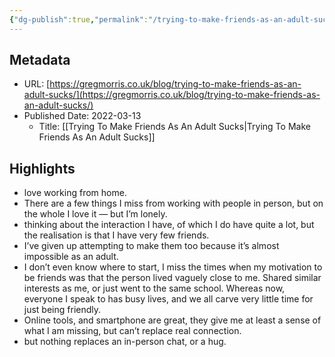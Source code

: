 ```yaml
---
{"dg-publish":true,"permalink":"/trying-to-make-friends-as-an-adult-sucks/","tags":["gardenEntry"]}
---
```



## Metadata
* URL: [https://gregmorris.co.uk/blog/trying-to-make-friends-as-an-adult-sucks/](https://gregmorris.co.uk/blog/trying-to-make-friends-as-an-adult-sucks/)
* Published Date: 2022-03-13
    * Title: [[Trying To Make Friends As An Adult Sucks\|Trying To Make Friends As An Adult Sucks]]

## Highlights
* love working from home.
* There are a few things I miss from working with people in person, but on the whole I love it — but I’m lonely.
* thinking about the interaction I have, of which I do have quite a lot, but the realisation is that I have very few friends.
* I’ve given up attempting to make them too because it’s almost impossible as an adult.
* I don’t even know where to start, I miss the times when my motivation to be friends was that the person lived vaguely close to me. Shared similar interests as me, or just went to the same school. Whereas now, everyone I speak to has busy lives, and we all carve very little time for just being friendly.
* Online tools, and smartphone are great, they give me at least a sense of what I am missing, but can’t replace real connection.
* but nothing replaces an in-person chat, or a hug.

[//begin]: # "Autogenerated link references for markdown compatibility"
[Trying To Make Friends As An Adult Sucks]: <Trying To Make Friends As An Adult Sucks> "Trying To Make Friends As An Adult Sucks"
[//end]: # "Autogenerated link references"